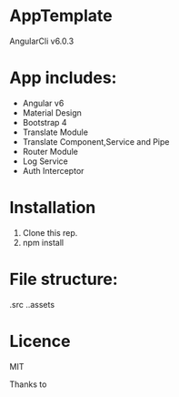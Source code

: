# AppTemplate
AngularCli v6.0.3

# App includes:

- Angular v6
- Material Design
- Bootstrap 4 
- Translate Module 
- Translate Component,Service and Pipe
- Router Module
- Log Service
- Auth Interceptor

# Installation

1. Clone this rep.
2. npm install

# File structure:

.src
..assets

# Licence
MIT

Thanks to 
